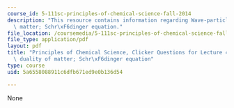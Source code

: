 ```yaml
---
course_id: 5-111sc-principles-of-chemical-science-fall-2014
description: "This resource contains information regarding Wave-particle duality of\
  \ matter; Schr\xF6dinger equation."
file_location: /coursemedia/5-111sc-principles-of-chemical-science-fall-2014/5a6558088911c6dfb671ed9e0b136d54_MIT5_111F14_Lec4Clkr.pdf
file_type: application/pdf
layout: pdf
title: "Principles of Chemical Science, Clicker Questions for Lecture 4: Wave-particle\
  \ duality of matter; Schr\xF6dinger equation"
type: course
uid: 5a6558088911c6dfb671ed9e0b136d54

---
```

None